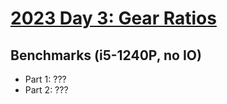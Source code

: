 # [2023 Day 3: Gear Ratios](https://adventofcode.com/2023/day/3)

## Benchmarks (i5-1240P, no IO)

- Part 1: ???
- Part 2: ???
